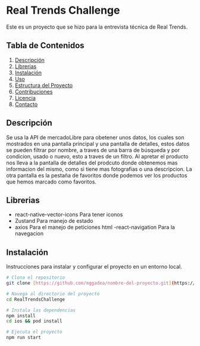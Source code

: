 # Real Trends Challenge

Este es un proyecto que se hizo para la entrevista técnica de Real Trends.

## Tabla de Contenidos

1. [Descripción](#descripción)
2. [Librerias](#Librerias)
3. [Instalación](#instalación)
4. [Uso](#uso)
5. [Estructura del Proyecto](#estructura-del-proyecto)
6. [Contribuciones](#contribuciones)
7. [Licencia](#licencia)
8. [Contacto](#contacto)

## Descripción

Se usa la API de mercadoLibre para obetener unos datos, los cuales son mostrados en una pantalla principal y una pantalla de detalles, estos datos se pueden filtrar por nombre, a traves de una barra de búsqueda y por condicion, usado o nuevo, esto a traves de un filtro. Al apretar el producto nos lleva a la pantalla de detalles del prodcuto donde obtenemos mas informacion del mismo, como si tiene mas fotografias o una descripcion. La otra pantalla es la pestaña de favoritos donde podemos ver los productos que hemos marcado como favoritos.

## Librerias 
- react-native-vector-icons
  Para tener iconos 
- Zustand
  Para manejo de estado
- axios
  Para el manejo de peticiones html 
-react-navigation
Para la navegacion


## Instalación

Instrucciones para instalar y configurar el proyecto en un entorno local.

```bash
# Clona el repositorio
git clone [https://github.com/mggadea/nombre-del-proyecto.git](https://github.com/Mggadea/RealTrendsChallenge.git

# Navega al directorio del proyecto
cd RealTrendsChallenge

# Instala las dependencias
npm install
cd ios && pod install 

# Ejecuta el proyecto
npm run start
